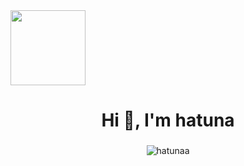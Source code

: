 <a href="https://www.facebook.com/m.hatuna/">
  <img align="center" src="https://user-images.githubusercontent.com/68894302/127368860-12c8e80c-b30f-44e5-872f-ce98913e0fc6.png" width=120 />
</a> 
<h1 align="center">Hi 👋, I'm hatuna</h1>
<h3 align="center"></h3>

<p align="center"> <img src="https://github-readme-stats.vercel.app/api?username=hatunaa&show_icons=true&theme=cobalt" alt="hatunaa" /> </p>




